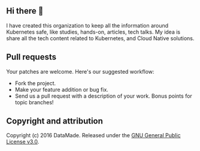 ## Hi there 👋
I have created this organization to keep all the information around Kubernetes safe, like studies, hands-on, articles, tech talks. My idea is share all the tech content related to Kubernetes, and Cloud Native solutions.

## Pull requests
Your patches are welcome. Here's our suggested workflow:
 
- Fork the project.
- Make your feature addition or bug fix.
- Send us a pull request with a description of your work. Bonus points for topic branches!

## Copyright and attribution
Copyright (c) 2016 DataMade. Released under the [GNU General Public License v3.0](https://github.com/Kubernetes-Tutorialz/devops-glossary/blob/main/LICENSE).

<!--

**Here are some ideas to get you started:**

🙋‍♀️ A short introduction - what is your organization all about?
🌈 Contribution guidelines - how can the community get involved?
👩‍💻 Useful resources - where can the community find your docs? Is there anything else the community should know?
🍿 Fun facts - what does your team eat for breakfast?
🧙 Remember, you can do mighty things with the power of [Markdown](https://docs.github.com/github/writing-on-github/getting-started-with-writing-and-formatting-on-github/basic-writing-and-formatting-syntax)
-->
